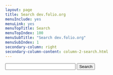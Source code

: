 ```yaml
---
layout: page
title: Search dev.folio.org
menuInclude: yes
menuLink: yes
menuTopTitle: Search
menuTopIndex: 100
menuSubTitle: "Search dev.folio.org"
menuSubIndex: 1
secondary-column: right
secondary-column-content: column-2-search.html
---
```


<div class="form">
  <form action="get" id="searchDev">
    <input type="text" size="25" id="searchInput">
    <input type="submit" value="Search">
  </form>
</div>

<ul id="searchResults"></ul>

<script src="https://cdn.jsdelivr.net/npm/js-search@1.4.2/dist/umd/js-search.min.js"></script>
<script src="/assets/js/search-dev.js"></script>

